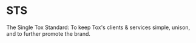 STS
===

The Single Tox Standard: To keep Tox's clients &amp; services simple, unison, and to further promote the brand.
